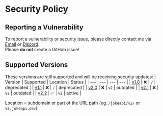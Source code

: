 # Security Policy

## Reporting a Vulnerability
To report a vulnerability or security issue, please directly contact me via [Email](mailto:contact@sv443.net) or [Discord](https://sv443.net/discord).  
Please **do not** create a GitHub issue!

## Supported Versions
These versions are still supported and will be receiving security updates:
| Version | Supported | Location | Status |
| --- | --- | --- | --- |
| [v1.0](https://github.com/Sv443/JokeAPI/releases/tag/v1.0.0) | ❌ | `/` | deprecated |
| [v1.1](https://github.com/Sv443/JokeAPI/releases/tag/v1.1.3) | ❌ | `/` | deprecated |
| [v2.0](https://github.com/Sv443/JokeAPI/releases/tag/v2.0.1) | ❌ | `v2` | outdated |
| [v2.1](https://github.com/Sv443/JokeAPI/releases/tag/v2.1.5) | ❌ | `v2` | outdated |
| [v2.2](https://github.com/Sv443/JokeAPI/releases/tag/v2.2.1) | ✅ | `v2` | active |

Location = subdomain or part of the URL path (eg. `/jokeapi/v2/` or `v2.jokeapi.dev`)
